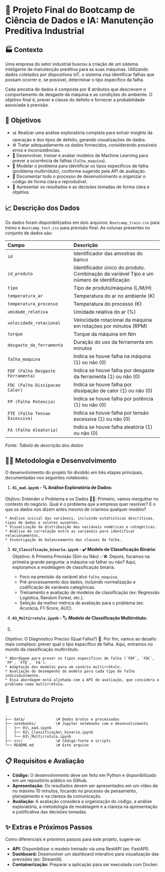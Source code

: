 # 🤖 Projeto Final do Bootcamp de Ciência de Dados e IA: Manutenção Preditiva Industrial

## 🏭 Contexto

Uma empresa do setor industrial buscou a criação de um sistema inteligente de manutenção preditiva para as suas máquinas. Utilizando dados coletados por dispositivos IoT, o sistema visa identificar falhas que possam ocorrer e, se possível, determinar o tipo específico da falha.

Cada amostra de dados é composta por 8 atributos que descrevem o comportamento de desgaste da máquina e as condições do ambiente. O objetivo final é, prever a classe do defeito e fornecer a probabilidade associada à previsão.

## 🎯 Objetivos

* 📊 Realizar uma análise exploratória completa para extrair insights da operação e dos tipos de defeito, gerando visualizações de dados.
* ⚙️ Tratar adequadamente os dados fornecidos, considerando possíveis erros e inconsistências.
* 🧠 Desenvolver, treinar e avaliar modelos de Machine Learning para prever a ocorrência de falhas (`falha_maquina`).
* 🤔 Modelar o problema para identificar os tipos específicos de falha (problema multirrótulo), conforme sugerido pela API de avaliação.
* 📝 Documentar todo o processo de desenvolvimento e organizar o código de forma clara e reprodutível.
* 🎤 Apresentar os resultados e as decisões tomadas de forma clara e objetiva.

## 📈 Descrição dos Dados

Os dados foram disponibilizados em dois arquivos: `Bootcamp_train.csv` para treino e `Bootcamp_test.csv` para previsão final. As colunas presentes no conjunto de dados são:

| Campo | Descrição |
| :--- | :--- |
| `id` | Identificador das amostras do banco |
| `id_produto` | Identificador único do produto. Combinação da variável Tipo e um número de identificação |
| `tipo` | Tipo de produto/máquina (L/M/H) |
| `temperatura_ar` | Temperatura do ar no ambiente (K) |
| `temperatura_processo`| Temperatura do processo (K) |
| `umidade_relativa` | Umidade relativa do ar (%) |
| `velocidade_rotacional`| Velocidade rotacional da máquina em rotações por minutos (RPM) |
| `torque` | Torque da máquina em Nm |
| `desgaste_da_ferramenta` | Duração do uso da ferramenta em minutos |
| `falha_maquina` | Indica se houve falha na máquina (1) ou não (0) |
| `FDF (Falha Desgaste Ferramenta)`| Indica se houve falha por desgaste da ferramenta (1) ou não (0) |
| `FDC (Falha Dissipacao Calor)` | Indica se houve falha por dissipação de calor (1) ou não (0) |
| `FP (Falha Potencia)` | Indica se houve falha por potência (1) ou não (0) |
| `FTE (Falha Tensao Excessiva)` | Indica se houve falha por tensão excessiva (1) ou não (0) |
| `FA (Falha Aleatoria)`| Indica se houve falha aleatória (1) ou não (0) |

*Fonte: Tabela de descrição dos dados*

## 👨‍💻 Metodologia e Desenvolvimento

O desenvolvimento do projeto foi dividido em três etapas principais, documentadas nos seguintes notebooks:

1.  **`01_ead.ipynb` - 🔍 Análise Exploratória de Dados:**
   
Objtivo: Entender o Problema e os Dados 🕵️‍♂️: Primeiro, vamos mergulhar no contexto do negócio. Qual é o problema que a empresa quer resolver? E o que os dados nos dizem antes mesmo de criarmos qualquer modelo?

    * Análise inicial das variáveis, incluindo estatísticas descritivas, tipos de dados e valores ausentes.
    * Visualização da distribuição das variáveis numéricas e categóricas.
    * Análise de correlação entre as variáveis para identificar relacionamentos.
    * Investigação do balanceamento das classes de falha.

3.  **`02_Classificação_binaria.ipynb` - ✔️ Modelo de Classificação Binária:**
Objetivo: A Primeira Previsão (Sim ou Não) ✅❌: Depois, focamos na primeira grande pergunta: a máquina vai falhar ou não? Aqui, exploramos a modelagem de classificação binária.

    * Foco na previsão da variável alvo `falha_maquina`.
    * Pré-processamento dos dados, incluindo normalização e codificação de variáveis categóricas.
    * Treinamento e avaliação de modelos de classificação (ex: Regressão Logística, Random Forest, etc.).
    * Seleção da melhor métrica de avaliação para o problema (ex: Acurácia, F1-Score, AUC).

5.  **`03_Multirrotulo.ipynb` - 🏷️ Modelo de Classificação Multirrótulo:**
6.  
Objetivo: O Diagnóstico Preciso (Qual Falha?) 🔧: Por fim, vamos ao desafio mais complexo: prever qual o tipo específico de falha. Aqui, entramos no mundo da classificação multirrótulo.

    * Abordagem para prever os tipos específicos de falha (`FDF`, `FDC`, `FP`, `FTE`, `FA`).
    * Adaptação dos modelos para um cenário multirrótulo.
    * Avaliação do desempenho do modelo para cada tipo de falha individualmente.
    * Essa abordagem está alinhada com a API de avaliação, que considera o problema como multirrótulo.






## 📁 Estrutura do Projeto

```

.
├── data/              \# Dados brutos e processados
├── notebooks/         \# Jupyter notebooks com o desenvolvimento
│   ├── 01\_ead.ipynb
│   ├── 02\_Classificação\_binaria.ipynb
│   └── 03\_Multirrotulo.ipynb
├── src/               \# Código-fonte e scripts
└── README.md          \# Este arquivo

```

## 📋 Requisitos e Avaliação

* **Código:** O desenvolvimento deve ser feito em Python e disponibilizado em um repositório público no Github.
* **Apresentação:** Os resultados devem ser apresentados em um vídeo de no máximo 10 minutos, focando no processo de pensamento, planejamento e na clareza da comunicação.
* **Avaliação:** A avaliação considera a organização do código, a análise exploratória, a metodologia de modelagem e a clareza na apresentação e justificativa das decisões tomadas.

## ✨ Extras e Próximos Passos

Como diferenciais e próximos passos para este projeto, sugere-se:

* **API:** Disponibilizar o modelo treinado via uma RestAPI (ex: FastAPI).
* **Dashboard:** Desenvolver um dashboard interativo para visualização das previsões (ex: Streamlit).
* **Containerização:** Preparar a aplicação para ser executada com Docker.
```
